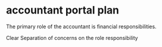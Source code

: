 # accountant portal plan

The primary role of the accountant is financial responsibilities.

Clear Separation of concerns on the role responsibility

